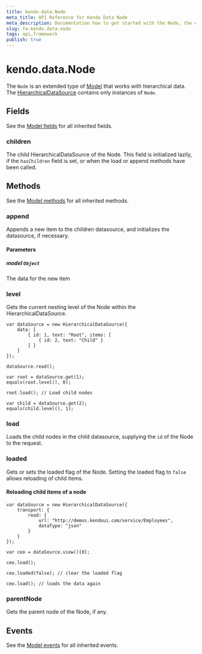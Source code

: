 ```yaml
---
title: kendo.data.Node
meta_title: API Reference for Kendo Data Node
meta_description: Documentation how to get started with the Node, the extended type of DataModel. Find examples and guidelines for methods, fields and events of kendo.data.Node.
slug: fw-kendo.data.node
tags: api,framework
publish: true
---
```


# kendo.data.Node

The `Node` is an extended type of [Model](/api/framework/model) that works with hierarchical data.
The [HierarchicalDataSource](/api/framework/hierarchicaldatasource) contains only instances of `Node`.

## Fields

See the [Model fields](/api/framework/model#fields) for all inherited fields.

### children

The child HierarchicalDataSource of the Node. This field is initialized lazily, if the `hasChildren` field is set,
or when the load or append methods have been called.

## Methods

See the [Model methods](/api/framework/model#methods) for all inherited methods.

### append

Appends a new item to the children datasource, and initializes the datasource, if necessary.

#### Parameters

##### model `Object`

The data for the new item

### level

Gets the current nesting level of the Node within the HierarchicalDataSource.

    var dataSource = new HierarchicalDataSource({
        data: [
            { id: 1, text: "Root", items: [
                { id: 2, text: "Child" }
            ] }
        ]
    });

    dataSource.read();

    var root = dataSource.get(1);
    equals(root.level(), 0);

    root.load(); // Load child nodes

    var child = dataSource.get(2);
    equals(child.level(), 1);

### load

Loads the child nodes in the child datasource, supplying the `id` of the Node to the request.

### loaded

Gets or sets the loaded flag of the Node. Setting the loaded flag to `false` allows reloading of child items.

#### Reloading child items of a node

    var dataSource = new HierarchicalDataSource({
        transport: {
            read: {
                url: "http://demos.kendoui.com/service/Employees",
                dataType: "json"
            }
        }
    });

    var ceo = dataSource.view()[0];

    ceo.load();

    ceo.loaded(false); // clear the loaded flag

    ceo.load(); // loads the data again

### parentNode

Gets the parent node of the Node, if any.

## Events

See the [Model events](/api/framework/model#events) for all inherited events.
